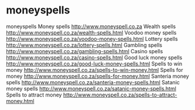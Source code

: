 # moneyspells
moneyspells
Money spells http://www.moneyspell.co.za
Wealth spells http://www.moneyspell.co.za/wealth-spells.html
Voodoo money spells http://www.moneyspell.co.za/voodoo-money-spells.html
Lottery spells http://www.moneyspell.co.za/lottery-spells.html
Gambling spells http://www.moneyspell.co.za/gambling-spells.html
Casino spells http://www.moneyspell.co.za/casino-spells.html
Good luck money spells http://www.moneyspell.co.za/good-luck-money-spells.html
Spells to win money http://www.moneyspell.co.za/spells-to-win-money.html
Spells for money http://www.moneyspell.co.za/spells-for-money.html
Santeria money spells http://www.moneyspell.co.za/santeria-money-spells.html
Satanic money spells http://www.moneyspell.co.za/satanic-money-spells.html
Spells to attract money http://www.moneyspell.co.za/spells-to-attract-money.html
